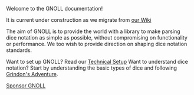Welcome to the GNOLL documentation!

It is current under construction as we migrate from [our Wiki](https://github.com/ianfhunter/GNOLL/wiki)

The aim of GNOLL is to provide the world with a library to make parsing dice notation as simple as possible, without compromising on functionality or performance. We too wish to provide direction on shaping dice notation standards.

Want to set up GNOLL? Read our [Technical Setup](setup/installation.md)
Want to understand dice notation? Start by understanding the basic types of dice and following [Grindon's Adventure](notation/numeric_dice.md).

[Sponsor GNOLL](https://ko-fi.com/ianfhunter)
